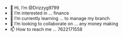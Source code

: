 - 👋 Hi, I’m @Drizzyg9799
- 👀 I’m interested in ... finance 
- 🌱 I’m currently learning ... to manage my branch
- 💞️ I’m looking to collaborate on ... any money making
- 📫 How to reach me ... 7622171558

<!---
Drizzyg9799/Drizzyg9799 is a ✨ special ✨ repository because its `README.md` (this file) appears on your GitHub profile.
You can click the Preview link to take a look at your changes.
--->
